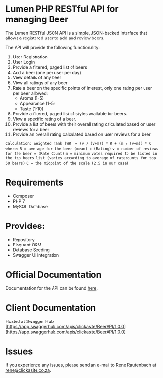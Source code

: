 # Lumen PHP RESTful API for managing Beer

The Lumen RESTful JSON API is a simple, JSON-backed interface that allows a registered user to add and review beers.

The API will provide the following functionality:


1. User Registration
2. User Login
3. Provide a filtered, paged list of beers 
5. Add a beer (one per user per day)
6. View details of any beer
7. View all ratings of any beer  
9. Rate a beer on the specific points of interest, only one rating per user per beer allowed: 
    * Aroma (1-5)
    * Appearance (1-5)
    * Taste (1-10)
10. Provide a filtered, paged list of styles available for beers.
11. View a specific rating of a beer.
12. Provide a list of beers with their overall rating calculated based on user reviews for a beer
13. Provide an overall rating calculated based on user reviews for a beer

`Calculation: weighted rank (WR) = (v / (v+m)) * R + (m / (v+m)) * C`
`where:`
`R = average for the beer (mean) = (Rating)`
`v = number of reviews for the beer = (Rate Count)`
`m = minimum votes required to be listed in the top beers list (varies according to average of ratecounts for top 50 beers)`
`C = the midpoint of the scale (2.5 in our case)`

# Requirements

* Composer
* PHP 7
* MySQL Database


# Provides: 
 
* Repository
* Eloquent ORM
* Database Seeding
* Swagger UI integration

# Official Documentation

Documentation for the API can be found [here](https://github.com/ReneRautenbach/Lumen-RESTfulAPI/wiki). 

# Client Documentation

Hosted at Swagger Hub
[https://app.swaggerhub.com/apis/clickasite/BeerAPI/1.0.0](https://app.swaggerhub.com/apis/clickasite/BeerAPI/1.0.0)

# Issues

If you experience any issues, please send an e-mail to Rene Rautenbach at [rene@clickasite.co.za](mailto:rene@clickasite.co.za).
 
 
